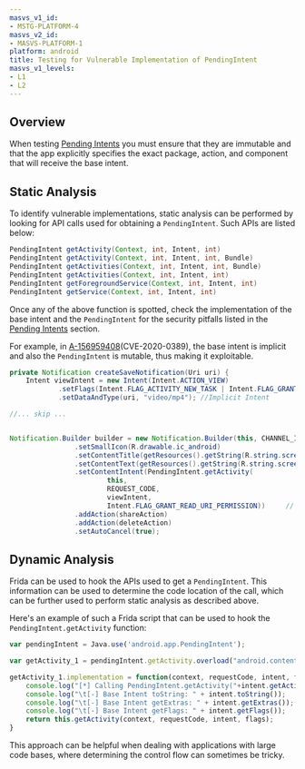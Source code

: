 ```yaml
---
masvs_v1_id:
- MSTG-PLATFORM-4
masvs_v2_id:
- MASVS-PLATFORM-1
platform: android
title: Testing for Vulnerable Implementation of PendingIntent
masvs_v1_levels:
- L1
- L2
---
```


## Overview

When testing [Pending Intents](#pending-intents) you must ensure that they are immutable and that the app explicitly specifies the exact package, action, and component that will receive the base intent.

## Static Analysis

To identify vulnerable implementations, static analysis can be performed by looking for API calls used for obtaining a `PendingIntent`. Such APIs are listed below:

```java
PendingIntent getActivity(Context, int, Intent, int)
PendingIntent getActivity(Context, int, Intent, int, Bundle)
PendingIntent getActivities(Context, int, Intent, int, Bundle)
PendingIntent getActivities(Context, int, Intent, int)
PendingIntent getForegroundService(Context, int, Intent, int)
PendingIntent getService(Context, int, Intent, int)
```

Once any of the above function is spotted, check the implementation of the base intent and the `PendingIntent` for the security pitfalls listed in the [Pending Intents](#pending-intents) section.

For example, in [A-156959408](https://android.googlesource.com/platform/frameworks/base/+/6ae2bd0e59636254c32896f7f01379d1d704f42d "A-156959408")(CVE-2020-0389), the base intent is implicit and also the `PendingIntent` is mutable, thus making it exploitable.

```java
private Notification createSaveNotification(Uri uri) {
    Intent viewIntent = new Intent(Intent.ACTION_VIEW)
            .setFlags(Intent.FLAG_ACTIVITY_NEW_TASK | Intent.FLAG_GRANT_READ_URI_PERMISSION)
            .setDataAndType(uri, "video/mp4"); //Implicit Intent

//... skip ...


Notification.Builder builder = new Notification.Builder(this, CHANNEL_ID)
                .setSmallIcon(R.drawable.ic_android)
                .setContentTitle(getResources().getString(R.string.screenrecord_name))
                .setContentText(getResources().getString(R.string.screenrecord_save_message))
                .setContentIntent(PendingIntent.getActivity(
                        this,
                        REQUEST_CODE,
                        viewIntent,
                        Intent.FLAG_GRANT_READ_URI_PERMISSION))     // Mutable PendingIntent.
                .addAction(shareAction)
                .addAction(deleteAction)
                .setAutoCancel(true);

```

## Dynamic Analysis

Frida can be used to hook the APIs used to get a `PendingIntent`. This information can be used to determine the code location of the call, which can be further used to perform static analysis as described above.

Here's an example of such a Frida script that can be used to hook the `PendingIntent.getActivity` function:

```javascript
var pendingIntent = Java.use('android.app.PendingIntent');

var getActivity_1 = pendingIntent.getActivity.overload("android.content.Context", "int", "android.content.Intent", "int");

getActivity_1.implementation = function(context, requestCode, intent, flags){
    console.log("[*] Calling PendingIntent.getActivity("+intent.getAction()+")");
    console.log("\t[-] Base Intent toString: " + intent.toString());
    console.log("\t[-] Base Intent getExtras: " + intent.getExtras());
    console.log("\t[-] Base Intent getFlags: " + intent.getFlags());
    return this.getActivity(context, requestCode, intent, flags);
}
```

This approach can be helpful when dealing with applications with large code bases, where determining the control flow can sometimes be tricky.
